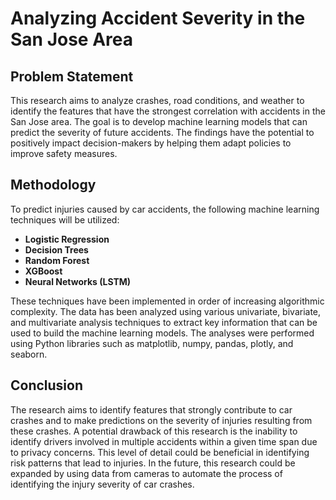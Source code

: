 # Analyzing Accident Severity in the San Jose Area

## Problem Statement

This research aims to analyze crashes, road conditions, and weather to identify the features that have the strongest correlation with accidents in the San Jose area. The goal is to develop machine learning models that can predict the severity of future accidents. The findings have the potential to positively impact decision-makers by helping them adapt policies to improve safety measures.

## Methodology

To predict injuries caused by car accidents, the following machine learning techniques will be utilized:

- **Logistic Regression**
- **Decision Trees**
- **Random Forest**
- **XGBoost**
- **Neural Networks (LSTM)**

These techniques have been implemented in order of increasing algorithmic complexity. The data has been analyzed using various univariate, bivariate, and multivariate analysis techniques to extract key information that can be used to build the machine learning models. The analyses were performed using Python libraries such as matplotlib, numpy, pandas, plotly, and seaborn.

## Conclusion

The research aims to identify features that strongly contribute to car crashes and to make predictions on the severity of injuries resulting from these crashes. A potential drawback of this research is the inability to identify drivers involved in multiple accidents within a given time span due to privacy concerns. This level of detail could be beneficial in identifying risk patterns that lead to injuries. In the future, this research could be expanded by using data from cameras to automate the process of identifying the injury severity of car crashes.
